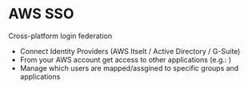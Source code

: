 # AWS SSO

Cross-platform login federation

* Connect Identity Providers (AWS Itselt / Active Directory / G-Suite)
* From your AWS account get access to other applications (e.g.: )
* Manage which users are mapped/assgined to specific groups and applications
